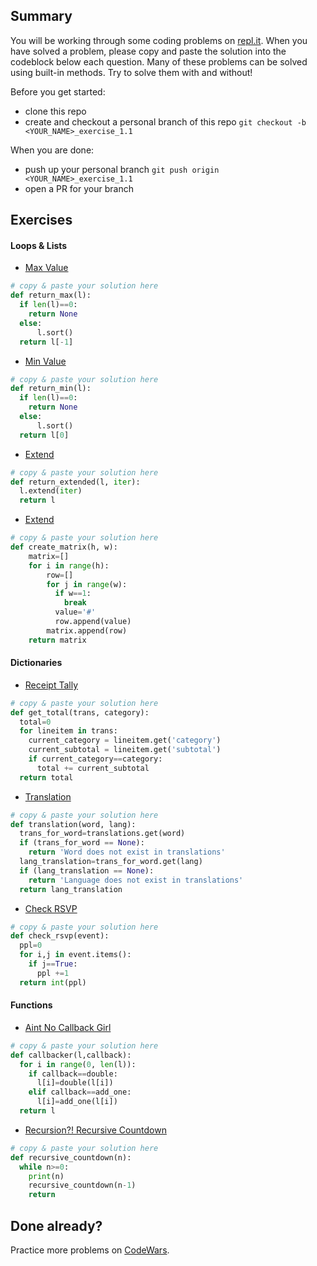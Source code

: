 ## Summary
You will be working through some coding problems on [repl.it](https://www.repl.it/). When you have solved a problem, please copy and paste the solution into the codeblock below each question. Many of these problems can be solved using built-in methods. Try to solve them with and without!

Before you get started:
- clone this repo
- create and checkout a personal branch of this repo `git checkout -b <YOUR_NAME>_exercise_1.1`

When you are done:
- push up your personal branch `git push origin <YOUR_NAME>_exercise_1.1`
- open a PR for your branch


## Exercises

#### Loops & Lists
- [Max Value](https://repl.it/@Admin7/maxvalue)
```python
# copy & paste your solution here
def return_max(l):
  if len(l)==0: 
    return None
  else: 
      l.sort()
  return l[-1]
```

- [Min Value](https://repl.it/@Admin7/minvalue)
```python
# copy & paste your solution here
def return_min(l):
  if len(l)==0: 
    return None
  else: 
      l.sort()
  return l[0]
```

- [Extend](https://repl.it/@Admin7/extendlist)
```python
# copy & paste your solution here
def return_extended(l, iter):
  l.extend(iter)
  return l
```

- [Extend](https://repl.it/@Admin7/creatematrix)
```python
# copy & paste your solution here
def create_matrix(h, w):
    matrix=[]
    for i in range(h):
        row=[]
        for j in range(w):
          if w==1:
            break
          value='#'
          row.append(value)
        matrix.append(row)
    return matrix
```


#### Dictionaries
- [Receipt Tally](https://repl.it/@Admin7/receipttally)
```python
# copy & paste your solution here
def get_total(trans, category):
  total=0
  for lineitem in trans:
    current_category = lineitem.get('category')
    current_subtotal = lineitem.get('subtotal')
    if current_category==category:
      total += current_subtotal
  return total
```

- [Translation](https://repl.it/@Admin7/translations)
```python
# copy & paste your solution here
def translation(word, lang):
  trans_for_word=translations.get(word)
  if (trans_for_word == None):
    return 'Word does not exist in translations'
  lang_translation=trans_for_word.get(lang)
  if (lang_translation == None):
    return 'Language does not exist in translations'
  return lang_translation
```

- [Check RSVP](https://repl.it/@Admin7/checkrsvp)
```python
# copy & paste your solution here
def check_rsvp(event):
  ppl=0
  for i,j in event.items():
    if j==True:
      ppl +=1
  return int(ppl)
```


#### Functions
- [Aint No Callback Girl](https://repl.it/@Admin7/aintnocallbackgirl)
```python
# copy & paste your solution here
def callbacker(l,callback):
  for i in range(0, len(l)):
    if callback==double:
      l[i]=double(l[i])
    elif callback==add_one:
      l[i]=add_one(l[i])
  return l
```

- [Recursion?! Recursive Countdown](https://repl.it/@Admin7/recursivecountdown)
```python
# copy & paste your solution here
def recursive_countdown(n):
  while n>=0: 
    print(n)
    recursive_countdown(n-1)
    return
```


## Done already?
Practice more problems on [CodeWars](https://codewars.com).

